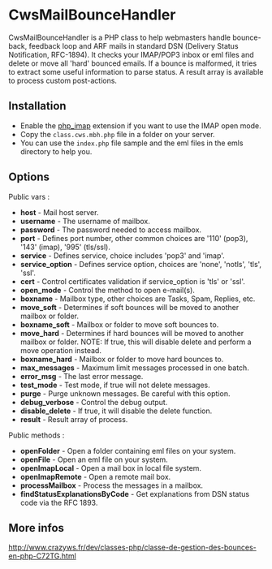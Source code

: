 CwsMailBounceHandler
====================

CwsMailBounceHandler is a PHP class to help webmasters handle bounce-back, feedback loop and ARF mails in standard DSN (Delivery Status Notification, RFC-1894).
It checks your IMAP/POP3 inbox or eml files and delete or move all 'hard' bounced emails.
If a bounce is malformed, it tries to extract some useful information to parse status.
A result array is available to process custom post-actions.

Installation
------------

* Enable the [php_imap](http://php.net/manual/en/book.imap.php) extension if you want to use the IMAP open mode.
* Copy the ``class.cws.mbh.php`` file in a folder on your server.
* You can use the ``index.php`` file sample and the eml files in the emls directory to help you.

Options
-------

Public vars :

* **host** - Mail host server.
* **username** - The username of mailbox.
* **password** - The password needed to access mailbox.
* **port** - Defines port number, other common choices are '110' (pop3), '143' (imap), '995' (tls/ssl).
* **service** - Defines service, choice includes 'pop3' and 'imap'.
* **service_option** - Defines service option, choices are 'none', 'notls', 'tls', 'ssl'.
* **cert** - Control certificates validation if service_option is 'tls' or 'ssl'.
* **open_mode** - Control the method to open e-mail(s).
* **boxname** - Mailbox type, other choices are Tasks, Spam, Replies, etc.
* **move_soft** - Determines if soft bounces will be moved to another mailbox or folder.
* **boxname_soft** - Mailbox or folder to move soft bounces to.
* **move_hard** - Determines if hard bounces will be moved to another mailbox or folder. NOTE: If true, this will disable delete and perform a move operation instead.
* **boxname_hard** - Mailbox or folder to move hard bounces to.
* **max_messages** - Maximum limit messages processed in one batch.
* **error_msg** - The last error message.
* **test_mode** - Test mode, if true will not delete messages.
* **purge** - Purge unknown messages. Be careful with this option.
* **debug_verbose** - Control the debug output.
* **disable_delete** - If true, it will disable the delete function.
* **result** - Result array of process.

Public methods :

* **openFolder** - Open a folder containing eml files on your system.
* **openFile** - Open an eml file on your system.
* **openImapLocal** - Open a mail box in local file system.
* **openImapRemote** - Open a remote mail box.
* **processMailbox** - Process the messages in a mailbox.
* **findStatusExplanationsByCode** - Get explanations from DSN status code via the RFC 1893.

More infos
----------

http://www.crazyws.fr/dev/classes-php/classe-de-gestion-des-bounces-en-php-C72TG.html